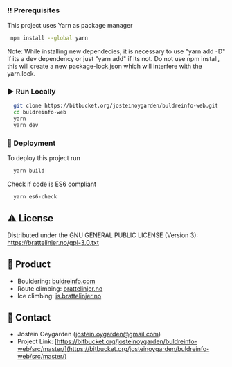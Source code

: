 <!-- Prerequisites -->
### :bangbang: Prerequisites

This project uses Yarn as package manager

```bash
 npm install --global yarn
```
Note: While installing new dependecies, it is necessary to use "yarn add -D" if its a dev dependency or just "yarn add" if its not. Do not use npm install, this will create a new package-lock.json which will interfere with the yarn.lock.

<!-- Run Locally -->
### :arrow_forward: Run Locally
```bash
  git clone https://bitbucket.org/josteinoygarden/buldreinfo-web.git
  cd buldreinfo-web
  yarn
  yarn dev
```

<!-- Deployment -->
### :triangular_flag_on_post: Deployment
To deploy this project run
```bash
  yarn build
```
Check if code is ES6 compliant
```bash
  yarn es6-check
```

<!-- License -->
## :warning: License
Distributed under the GNU GENERAL PUBLIC LICENSE (Version 3): https://brattelinjer.no/gpl-3.0.txt

<!-- Product -->
## :link: Product
* Bouldering: [buldreinfo.com](https://buldreinfo.com)
* Route climbing: [brattelinjer.no](https://brattelinjer.no)
* Ice climbing: [is.brattelinjer.no](https://is.brattelinjer.no)

<!-- Contact -->
## :handshake: Contact
* Jostein Oeygarden (jostein.oygarden@gmail.com)
* Project Link: [https://bitbucket.org/josteinoygarden/buldreinfo-web/src/master/](https://bitbucket.org/josteinoygarden/buldreinfo-web/src/master/)